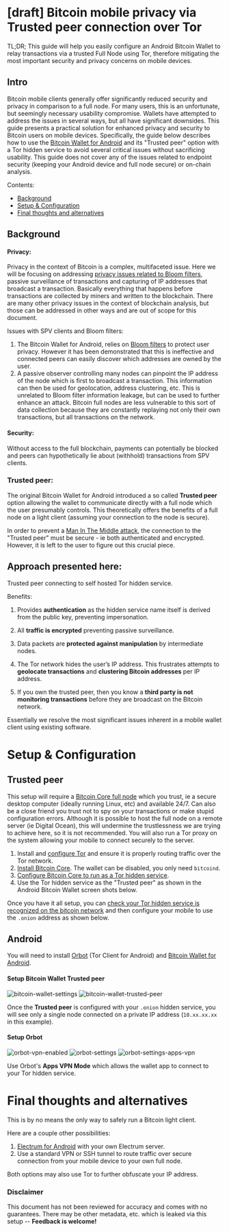 [draft] Bitcoin mobile privacy via Trusted peer connection over Tor
===================================================================

TL;DR; This guide will help you easily configure an Android Bitcoin Wallet to relay transactions via a trusted Full Node using Tor, therefore mitigating the most important security and privacy concerns on mobile devices.

## Intro

Bitcoin mobile clients generally offer significantly reduced security and privacy in comparison to a full node. For many users, this is an unfortunate, but seemingly necessary usability compromise. Wallets have attempted to address the issues in several ways, but all have significant downsides. This guide presents a practical solution for enhanced privacy and security to Bitcoin users on mobile devices. Specifically, the guide below describes how to use the [Bitcoin Wallet for Android](https://play.google.com/store/apps/details?id=de.schildbach.wallet) and its "Trusted peer" option with a Tor hidden service to avoid several critical issues without sacrificing usability.  This guide does not cover any of the issues related to endpoint security (keeping your Android device and full node secure) or on-chain analysis.

Contents:
* [Background](#background)
* [Setup & Configuration](#setup--configuration)
* [Final thoughts and alternatives](#final-thoughts-and-alternatives)



## Background

#### Privacy:
Privacy in the context of Bitcoin is a complex, multifaceted issue.  Here we will be focusing on addressing [privacy issues related to Bloom filters](https://eprint.iacr.org/2014/763.pdf), passive surveillance of transactions and capturing of IP addresses that broadcast a transaction.  Basically everything that happens before transactions are collected by miners and written to the blockchain.  There are many other privacy issues in the context of blockchain analysis, but those can be addressed in other ways and are out of scope for this document.


Issues with SPV clients and Bloom filters:

1. The Bitcoin Wallet for Android, relies on [Bloom filters](https://github.com/bitcoin/bips/blob/master/bip-0037.mediawiki) to protect user privacy.  However it has been demonstrated that this is ineffective and connected peers can easily discover which addresses are owned by the user.
2. A passive observer controlling many nodes can pinpoint the IP address of the node which is first to broadcast a transaction. This information can then be used for geolocation, address clustering, etc.  This is unrelated to Bloom filter information leakage, but can be used to further enhance an attack.  Bitcoin full nodes are less vulnerable to this sort of data collection because they are constantly replaying not only their own transactions, but all transactions on the network.

#### Security:
Without access to the full blockchain, payments can potentially be blocked and peers can hypothetically lie about (withhold) transactions from SPV clients.


### Trusted peer:
The original Bitcoin Wallet for Android introduced a so called **Trusted peer** option allowing the wallet to communicate directly with a full node which the user presumably controls. This theoretically offers the benefits of a full node on a light client (assuming your connection to the node is secure).

In order to prevent a [Man In The Middle attack](https://en.wikipedia.org/wiki/Man-in-the-middle_attack), the connection to the "Trusted peer" must be secure - ie both authenticated and encrypted.  However, it is left to the user to figure out this crucial piece.


## Approach presented here:
Trusted peer connecting to self hosted Tor hidden service.

Benefits:

1. Provides **authentication** as the hidden service name itself is derived from the public key, preventing impersonation.

2. All **traffic is encrypted** preventing passive surveillance.

3. Data packets are **protected against manipulation** by intermediate nodes.

4. The Tor network hides the user’s IP address.  This frustrates attempts to **geolocate transactions** and **clustering Bitcoin addresses** per IP address.

5. If you own the trusted peer, then you know a **third party is not monitoring transactions** before they are broadcast on the Bitcoin network.

Essentially we resolve the most significant issues inherent in a mobile wallet client using existing software.

# Setup & Configuration

## Trusted peer
This setup will require a [Bitcoin Core full node](https://bitcoin.org/en/full-node) which you trust, ie a secure desktop computer (ideally running Linux, etc) and available 24/7.  Can also be a close friend you trust not to spy on your transactions or make stupid configuration errors.  Although it is possible to host the full node on a remote server (ie Digital Ocean), this will undermine the trustlessness we are trying to achieve here, so it is not recommended.  You will also run a Tor proxy on the system allowing your mobile to connect securely to the server.

1. Install and [configure Tor](https://www.torproject.org/docs/installguide.html.en) and ensure it is properly routing traffic over the Tor network.
2. [Install Bitcoin Core](https://bitcoin.org/en/download).  The wallet can be disabled, you only need `bitcoind`.
3. [Configure Bitcoin Core to run as a Tor hidden service](https://github.com/bitcoin/bitcoin/blob/master/doc/tor.md).
4. Use the Tor hidden service as the "Trusted peer" as shown in the Android Bitcoin Wallet screen shots below.

Once you have it all setup, you can [check your Tor hidden service is recognized on the bitcoin network](https://bitnodes.21.co/nodes/) and then configure your mobile to use the `.onion` address as shown below.

## Android
You will need to install [Orbot](https://play.google.com/store/apps/details?id=org.torproject.android) (Tor Client for Android) and [Bitcoin Wallet for Android](https://play.google.com/store/apps/details?id=de.schildbach.wallet).

#### Setup Bitcoin Wallet Trusted peer

![bitcoin-wallet-settings](Bitcoin_light_client_privacy_via_Tor_hidden_service/1.bitcoin-wallet-settings.png)
![bitcoin-wallet-trusted-peer](Bitcoin_light_client_privacy_via_Tor_hidden_service/2.bitcoin-wallet-trusted-peer.png)

Once the **Trusted peer** is configured with your `.onion` hidden service, you will see only a single node connected on a private IP address (`10.xx.xx.xx` in this example).

#### Setup Orbot

![orbot-vpn-enabled](Bitcoin_light_client_privacy_via_Tor_hidden_service/3.orbot-vpn-enabled.png)
![orbot-settings](Bitcoin_light_client_privacy_via_Tor_hidden_service/4.orbot-settings.png)
![orbot-settings-apps-vpn](Bitcoin_light_client_privacy_via_Tor_hidden_service/5.orbot-settings-apps-vpn.png)

Use Orbot's **Apps VPN Mode** which allows the wallet app to connect to your Tor hidden service.

# Final thoughts and alternatives

This is by no means the only way to safely run a Bitcoin light client.

Here are a couple other possibilities:

1. [Electrum for Android](https://play.google.com/store/apps/details?id=org.electrum.electrum) with your own Electrum server.
2. Use a standard VPN or SSH tunnel to route traffic over secure connection from your mobile device to your own full node.

Both options may also use Tor to further obfuscate your IP address.

### Disclaimer

This document has not been reviewed for accuracy and comes with no guarantees. There may be other metadata, etc. which is leaked via this setup -- **Feedback is welcome!**
